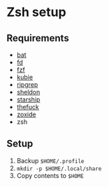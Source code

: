 # Zsh setup

## Requirements

- [bat](https://github.com/sharkdp/bat)
- [fd](https://github.com/sharkdp/fd)
- [fzf](https://github.com/junegunn/fzf)
- [kubie](https://github.com/sbstp/kubie)
- [ripgrep](https://github.com/BurntSushi/ripgrep)
- [sheldon](https://github.com/rossmacarthur/sheldon)
- [starship](https://starship.rs/)
- [thefuck](https://github.com/nvbn/thefuck)
- [zoxide](https://github.com/ajeetdsouza/zoxide)
- zsh

## Setup

1. Backup `$HOME/.profile`
1. `mkdir -p $HOME/.local/share`
1. Copy contents to `$HOME`

